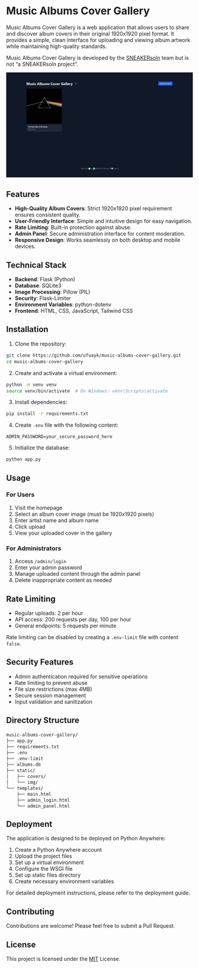 # Music Albums Cover Gallery

Music Albums Cover Gallery is a web application that allows users to share and discover album covers in their original 1920x1920 pixel format. It provides a simple, clean interface for uploading and viewing album artwork while maintaining high-quality standards.

Music Albums Cover Gallery is developed by the [SNEAKERsoln](https://github.com/sneakersoln) team but is not “a SNEAKERsoln project”.

![Screenshot](https://raw.githubusercontent.com/ufuayk/music-albums-cover-gallery/main/screenshot.png)

## Features

- **High-Quality Album Covers**: Strict 1920x1920 pixel requirement ensures consistent quality.
- **User-Friendly Interface**: Simple and intuitive design for easy navigation.
- **Rate Limiting**: Built-in protection against abuse.
- **Admin Panel**: Secure administration interface for content moderation.
- **Responsive Design**: Works seamlessly on both desktop and mobile devices.

## Technical Stack

- **Backend**: Flask (Python)
- **Database**: SQLite3
- **Image Processing**: Pillow (PIL)
- **Security**: Flask-Limiter
- **Environment Variables**: python-dotenv
- **Frontend**: HTML, CSS, JavaScript, Tailwind CSS

## Installation

1. Clone the repository:
```bash
git clone https://github.com/ufuayk/music-albums-cover-gallery.git
cd music-albums-cover-gallery
```

2. Create and activate a virtual environment:
```bash
python -m venv venv
source venv/bin/activate  # On Windows: venv\Scripts\activate
```

3. Install dependencies:
```bash
pip install -r requirements.txt
```

4. Create `.env` file with the following content:
```
ADMIN_PASSWORD=your_secure_password_here
```

5. Initialize the database:
```bash
python app.py
```

## Usage

### For Users
1. Visit the homepage
2. Select an album cover image (must be 1920x1920 pixels)
3. Enter artist name and album name
4. Click upload
5. View your uploaded cover in the gallery

### For Administrators
1. Access `/admin/login`
2. Enter your admin password
3. Manage uploaded content through the admin panel
4. Delete inappropriate content as needed

## Rate Limiting

- Regular uploads: 2 per hour
- API access: 200 requests per day, 100 per hour
- General endpoints: 5 requests per minute

Rate limiting can be disabled by creating a `.env-limit` file with content `false`.

## Security Features

- Admin authentication required for sensitive operations
- Rate limiting to prevent abuse
- File size restrictions (max 4MB)
- Secure session management
- Input validation and sanitization

## Directory Structure

```
music-albums-cover-gallery/
├── app.py              
├── requirements.txt   
├── .env               
├── .env-limit         
├── albums.db          
├── static/
│   ├── covers/        
│   └── img/           
└── templates/
    ├── main.html      
    ├── admin_login.html
    └── admin_panel.html
```

## Deployment

The application is designed to be deployed on Python Anywhere:

1. Create a Python Anywhere account
2. Upload the project files
3. Set up a virtual environment
4. Configure the WSGI file
5. Set up static files directory
6. Create necessary environment variables

For detailed deployment instructions, please refer to the deployment guide.

## Contributing

Contributions are welcome! Please feel free to submit a Pull Request.

## License

This project is licensed under the [MIT](LICENSE) License.
